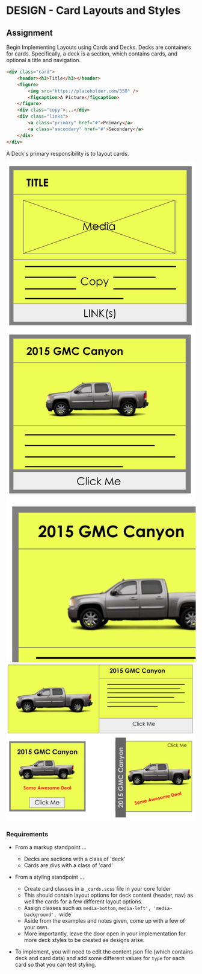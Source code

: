# DESIGN - Card Layouts and Styles


## Assignment
Begin Implementing Layouts using Cards and Decks. Decks are containers for cards. Specifically, a deck is a section, which contains cards, and optional a title and navigation.

```html
<div class="card">
    <header><h3>Title</h3></header>
    <figure>
        <img src="https://placeholder.com/350" />
        <figcaption>A Picture</figcaption>
    </figure>
    <div class="copy">...</div>
    <div class="links">
        <a class="primary" href="#">Primary</a>
        <a class="secondary" href="#">Secondary</a>
    </div>
</div>
```

A Deck's primary responsibility is to layout cards.

<img src="assets/card1.png" />

<img src="assets/card2.png" />

<img src="assets/card3.png" />

<img src="assets/card4.png" />

<img src="assets/card5.png" />

### Requirements

* From a markup standpoint ...
  * Decks are sections with a class of 'deck'
  * Cards are divs with a class of 'card'
* From a styling standpoint ...
  * Create card classes in a `_cards.scss` file in your core folder
  * This should contain layout options for deck content (header, nav) as well the cards for a few different layout options.
  * Assign classes such as `media-bottom`, `media-left', 'media-background', `wide`
  * Aside from the examples and notes given, come up with a few of your own.
  * More importantly, leave the door open in your implementation for more deck styles to be created as designs arise.

* To implement, you will need to edit the content.json file (which contains deck and card data) and add some different values for `type` for each card so that you can test styling.
